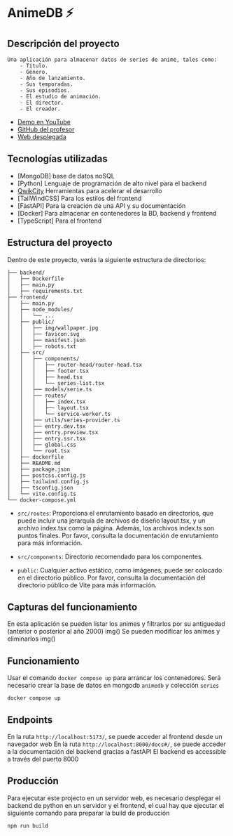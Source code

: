 # AnimeDB ⚡️

## Descripción del proyecto

    Una aplicación para almacenar datos de series de anime, tales como:
        - Título.
        - Género.
        - Año de lanzamiento.
        - Sus temporadas.
        - Sus episodios.
        - El estudio de animación.
        - El director.
        - El creador.

- [Demo en YouTube](https://qwik.builder.io/)
- [GitHub del profesor](https://qwik.builder.io/chat)
- [Web desplegada](https://github.com/BuilderIO/qwik)

## Tecnologías utilizadas
- [MongoDB] base de datos noSQL
- [Python]  Lenguaje de programación de alto nivel para el backend
- [QwikCity](https://qwik.builder.io/qwikcity/overview/) Herramientas para acelerar el desarrollo
- [TailWindCSS] Para los estilos del frontend
- [FastAPI] Para la creación de una API y su documentación
- [Docker] Para almacenar en contenedores la BD, backend y frontend
- [TypeScript] Para el frontend

## Estructura del proyecto

Dentro de este proyecto, verás la siguiente estructura de directorios:

```
├── backend/
│   ├── Dockerfile
│   ├── main.py
│   ├── requirements.txt
├── frontend/
│   ├── main.py
│   ├── node_modules/
│   │   └── ...
│   ├── public/
│   │   ├── img/wallpaper.jpg
│   │   ├── favicon.svg
│   │   ├── manifest.json
│   │   ├── robots.txt
│   ├── src/
│   │   ├── components/
│   │   │   ├── router-head/router-head.tsx
│   │   │   ├── footer.tsx
│   │   │   ├── head.tsx
│   │   │   └── series-list.tsx
│   │   ├── models/serie.ts
│   │   ├── routes/
│   │   │   ├── index.tsx
│   │   │   ├── layout.tsx
│   │   │   └── service-worker.ts
│   │   ├── utils/series-provider.ts 
│   │   ├── entry.dev.tsx
│   │   ├── entry.preview.tsx
│   │   ├── entry.ssr.tsx
│   │   ├── global.css
│   │   └── root.tsx
│   ├── dockerfile
│   ├── README.md
│   ├── package.json
│   ├── postcss.config.js
│   ├── tailwind.config.js
│   ├── tsconfig.json
│   └── vite.config.ts
└── docker-compose.yml
```

- `src/routes`: Proporciona el enrutamiento basado en directorios, que puede incluir una jerarquía de archivos de diseño layout.tsx, y un archivo index.tsx como la página. Además, los archivos index.ts son puntos finales. Por favor, consulta la documentación de enrutamiento para más información.

- `src/components`: Directorio recomendado para los componentes.

- `public`: Cualquier activo estático, como imágenes, puede ser colocado en el directorio público. Por favor, consulta la documentación del directorio público de Vite para más información.

## Capturas del funcionamiento

En esta aplicación se pueden listar los animes y filtrarlos por su antiguedad (anterior o posterior al año 2000)
img()
Se pueden modificar los animes y eliminarlos
img()

## Funcionamiento

Usar el comando `docker compose up` para arrancar los contenedores. Será necesario crear la base de datos en mongodb  `animedb` y colección `series`

```shell
docker compose up
```

## Endpoints

En la ruta `http://localhost:5173/`, se puede acceder al frontend desde un navegador web
En la ruta `http://localhost:8000/docs#/`, se puede acceder a la documentación del backend gracias a fastAPI
El backend es accessible a través del puerto 8000

## Producción

Para ejecutar este projecto en un servidor web, es necesario desplegar el backend de python en un servidor y el frontend, el cual hay que ejecutar el siguiente comando para preparar la build de producción

```shell
npm run build
```
